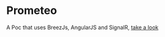 Prometeo
=============

A Poc that uses BreezJs, AngularJS and SignalR, [take a look](http://prometeo.apphb.com/)
